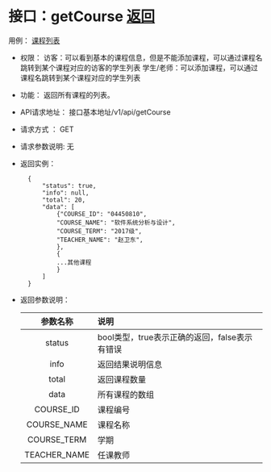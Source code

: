 # 接口：getCourse  [返回](../README.md)
用例： [课程列表](../用例/课程列表.md)

- 权限：
    访客：可以看到基本的课程信息，但是不能添加课程，可以通过课程名跳转到某个课程对应的访客的学生列表
    学生/老师：可以添加课程，可以通过课程名跳转到某个课程对应的学生列表
- 功能：
    返回所有课程的列表。

- API请求地址：
   接口基本地址/v1/api/getCourse

- 请求方式 ：
    GET

- 请求参数说明:
    无

- 返回实例：

        {
            "status": true,
            "info": null,
            "total": 20,
            "data": [
                {"COURSE_ID": "04450810",
                "COURSE_NAME": "软件系统分析与设计",
                "COURSE_TERM": "2017级",
                "TEACHER_NAME": "赵卫东",
                },
                {
                ...其他课程
                }
            ]
        }

- 返回参数说明：

  |参数名称|说明|
  |:---------:|:--------------------------------------------------------|
  |status|bool类型，true表示正确的返回，false表示有错误|
  |info|返回结果说明信息|
  |total|返回课程数量|
  |data|所有课程的数组|
  |COURSE_ID|课程编号|
  |COURSE_NAME|课程名称|
  |COURSE_TERM|学期|
  |TEACHER_NAME|任课教师|
 